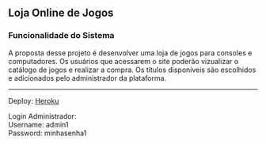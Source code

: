 ## Loja Online de Jogos

### Funcionalidade do Sistema

A proposta desse projeto é desenvolver uma loja de jogos para consoles e computadores. Os usuários que acessarem o site poderão vizualizar o catálogo de jogos e realizar a compra.
Os títulos disponíveis são escolhidos e adicionados pelo administrador da plataforma.

<hr>

Deploy: [Heroku](https://gamestore-curso-django.herokuapp.com/api/swagger/) 

Login Administrador:<br />
Username: admin1<br />
Password: minhasenha1<br />
